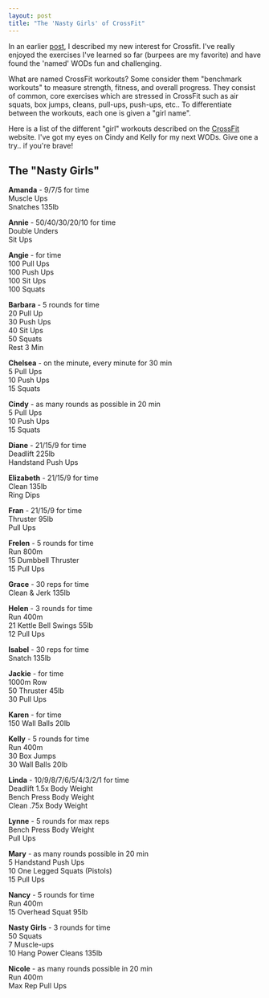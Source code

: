 ```yaml
---
layout: post
title: "The 'Nasty Girls' of CrossFit"
---
```


In an earlier [post][1], I described my new interest for Crossfit. I've really enjoyed the exercises I've learned so far (burpees are my favorite) and have found the 'named' WODs fun and challenging.

What are named CrossFit workouts? Some consider them "benchmark workouts" to measure strength, fitness, and overall progress. They consist of common, core exercises which are stressed in CrossFit such as air squats, box jumps, cleans, pull-ups, push-ups, etc.. To differentiate between the workouts, each one is given a "girl name".

Here is a list of the different "girl" workouts described on the [CrossFit][2] website. I've got my eyes on Cindy and Kelly for my next WODs. Give one a try.. if you're brave!

## The "Nasty Girls" ##

__Amanda__ - 9/7/5 for time  
Muscle Ups  
Snatches 135lb

__Annie__ - 50/40/30/20/10 for time  
Double Unders  
Sit Ups  

__Angie__ - for time  
100 Pull Ups  
100 Push Ups  
100 Sit Ups  
100 Squats  

__Barbara__ - 5 rounds for time  
20 Pull Up  
30 Push Ups  
40 Sit Ups  
50 Squats  
Rest 3 Min

__Chelsea__ - on the minute, every minute for 30 min  
5 Pull Ups  
10 Push Ups  
15 Squats

__Cindy__ - as many rounds as possible in 20 min  
5 Pull Ups  
10 Push Ups  
15 Squats

__Diane__ - 21/15/9 for time  
Deadlift 225lb  
Handstand Push Ups

__Elizabeth__ - 21/15/9 for time  
Clean 135lb  
Ring Dips

__Fran__ - 21/15/9 for time  
Thruster 95lb  
Pull Ups  

__Frelen__ - 5 rounds for time  
Run 800m  
15 Dumbbell Thruster  
15 Pull Ups  

__Grace__ - 30 reps for time  
Clean & Jerk 135lb  

__Helen__ - 3 rounds for time  
Run 400m  
21 Kettle Bell Swings 55lb  
12 Pull Ups  

__Isabel__ - 30 reps for time  
Snatch 135lb  

__Jackie__ - for time  
1000m Row  
50 Thruster 45lb  
30 Pull Ups

__Karen__ - for time  
150 Wall Balls 20lb

__Kelly__ - 5 rounds for time  
Run 400m  
30 Box Jumps  
30 Wall Balls 20lb

__Linda__ - 10/9/8/7/6/5/4/3/2/1 for time  
Deadlift 1.5x Body Weight  
Bench Press Body Weight  
Clean .75x Body Weight  

__Lynne__ - 5 rounds for max reps  
Bench Press Body Weight  
Pull Ups  

__Mary__ - as many rounds possible in 20 min  
5 Handstand Push Ups  
10 One Legged Squats (Pistols)  
15 Pull Ups  

__Nancy__ - 5 rounds for time  
Run 400m  
15 Overhead Squat 95lb

__Nasty Girls__ - 3 rounds for time  
50 Squats  
7 Muscle-ups  
10 Hang Power Cleans 135lb

__Nicole__ - as many rounds possible in 20 min  
Run 400m  
Max Rep Pull Ups  

[1]: /blog/2012/karen-my-new-enemy-crossfit.html
[2]: http://www.crossfit.com/cf-info/faq.html#General0

